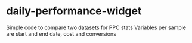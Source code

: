 # daily-performance-widget
Simple code to compare two datasets for PPC stats
Variables per sample are start and end date, cost and conversions
